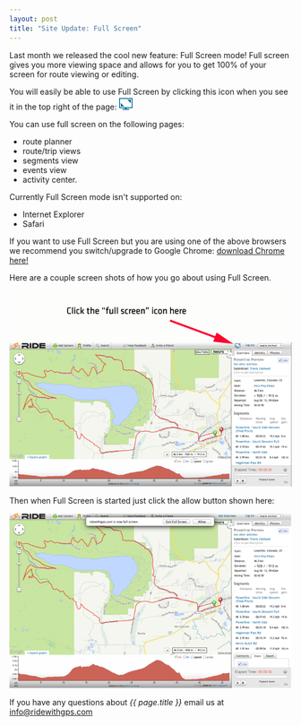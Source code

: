 ```yaml
---
layout: post
title: "Site Update: Full Screen"
---
```

Last month we released the cool new feature: Full Screen mode! Full screen gives you more viewing space and allows for you to get 100% of your screen for route viewing or editing. 

You will easily be able to use Full Screen by clicking this icon when you see it in the top right of the page: <img src="/images/post_images/fullscreen_icon.png">

You can use full screen on the following pages: 

- route planner
- route/trip views
- segments view
- events view
- activity center.

Currently Full Screen mode isn't supported on:

- Internet Explorer
- Safari

If you want to use Full Screen but you are using one of the above browsers we recommend you switch/upgrade to Google Chrome: <a href="https://www.google.com/intl/en/chrome/browser/">download Chrome here!</a>

Here are a couple screen shots of how you go about using Full Screen.

<img class="postimage" src="/images/post_images/fullscreen.png">

Then when Full Screen is started just click the allow button shown here: 

<img class="postimage" src="/images/post_images/fullscreen_allow.png">



If you have any questions about *{{ page.title }}* email us at <a href="mailto:info@ridewithgps.com">info@ridewithgps.com</a>
